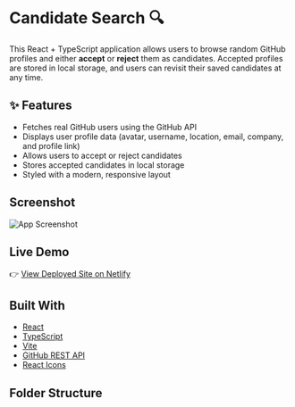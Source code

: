 # Candidate Search 🔍

This React + TypeScript application allows users to browse random GitHub profiles and either **accept** or **reject** them as candidates. Accepted profiles are stored in local storage, and users can revisit their saved candidates at any time.

## ✨ Features

- Fetches real GitHub users using the GitHub API
- Displays user profile data (avatar, username, location, email, company, and profile link)
- Allows users to accept or reject candidates
- Stores accepted candidates in local storage
- Styled with a modern, responsive layout

## Screenshot

![App Screenshot](./screenshot.png)

## Live Demo

👉 [View Deployed Site on Netlify](https://challenge-13a.netlify.app)

## Built With

- [React](https://reactjs.org/)
- [TypeScript](https://www.typescriptlang.org/)
- [Vite](https://vitejs.dev/)
- [GitHub REST API](https://docs.github.com/en/rest)
- [React Icons](https://react-icons.github.io/react-icons/)

##  Folder Structure

